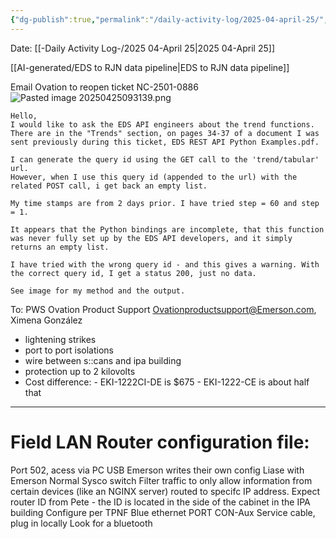```yaml
---
{"dg-publish":true,"permalink":"/daily-activity-log/2025-04-april-25/","noteIcon":"","created":"2025-04-25T07:50:18.895-05:00"}
---
```


Date: [[-Daily Activity Log-/2025 04-April 25\|2025 04-April 25]]

[[AI-generated/EDS to RJN data pipeline\|EDS to RJN data pipeline]]

Email Ovation to reopen ticket NC-2501-0886
![Pasted image 20250425093139.png](/img/user/Pasted%20image%2020250425093139.png)

```
Hello,  
I would like to ask the EDS API engineers about the trend functions. There are in the "Trends" section, on pages 34-37 of a document I was sent previously during this ticket, EDS REST API Python Examples.pdf.  
  
I can generate the query id using the GET call to the 'trend/tabular' url.  
However, when I use this query id (appended to the url) with the related POST call, i get back an empty list.  
  
My time stamps are from 2 days prior. I have tried step = 60 and step = 1.  
  
It appears that the Python bindings are incomplete, that this function was never fully set up by the EDS API developers, and it simply returns an empty list.  
  
I have tried with the wrong query id - and this gives a warning. With the correct query id, I get a status 200, just no data.  
  
See image for my method and the output.
```

To: PWS Ovation Product Support <Ovationproductsupport@Emerson.com>, Ximena González




- lightening strikes
-  port to port isolations
- wire between s::cans and ipa building
- protection up to 2 kilovolts
- Cost difference: 
	  - EKI-1222CI-DE is $675
	  - EKI-1222-CE is about half that 
- ---
# Field LAN Router configuration file:
Port 502, acess via PC USB
Emerson writes their own config
Liase with Emerson
Normal Sysco switch
Filter traffic to only allow information from certain devices (like an NGINX server) routed to specifc IP address.
Expect router ID from Pete - the ID is located in the side of the cabinet in the IPA building
Configure per TPNF
Blue ethernet PORT CON-Aux Service cable, plug in locally
Look for a bluetooth 